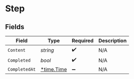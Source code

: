 # Step


## Fields

| Field                                      | Type                                       | Required                                   | Description                                |
| ------------------------------------------ | ------------------------------------------ | ------------------------------------------ | ------------------------------------------ |
| `Content`                                  | *string*                                   | :heavy_check_mark:                         | N/A                                        |
| `Completed`                                | *bool*                                     | :heavy_check_mark:                         | N/A                                        |
| `CompletedAt`                              | [*time.Time](https://pkg.go.dev/time#Time) | :heavy_minus_sign:                         | N/A                                        |